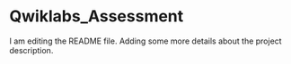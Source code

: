 # Qwiklabs_Assessment
I am editing the README file. Adding some more details about the project description.
